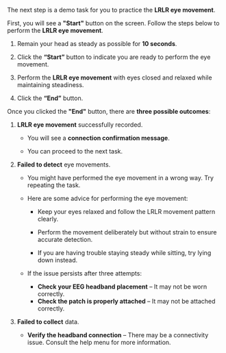 The next step is a demo task for you to practice the **LRLR eye movement**.

First, you will see a **"Start"** button on the screen. Follow the steps below to perform the **LRLR eye movement**. 

1. Remain your head as steady as possible for **10 seconds**.

2. Click the **“Start”** button to indicate you are ready to perform the eye movement.

3. Perform the **LRLR eye movement** with eyes closed and relaxed while maintaining steadiness.

4. Click the **“End”** button.

Once you clicked the **"End"** button, there are **three possible outcomes**:  

1. **LRLR eye movement** successfully recorded.

    - You will see a **connection confirmation message**. 
   
    - You can proceed to the next task.  

2. **Failed to detect** eye movements.

    - You might have performed the eye movement in a wrong way. Try repeating the task.

    - Here are some advice for performing the eye movement:

        - Keep your eyes relaxed and follow the LRLR movement pattern clearly.

        - Perform the movement deliberately but without strain to ensure accurate detection.

        - If you are having trouble staying steady while sitting, try lying down instead.

    - If the issue persists after three attempts: 
   
        - **Check your EEG headband placement** – It may not be worn correctly.
        - **Check the patch is properly attached** – It may not be attached correctly.

4. **Failed to collect** data.

    - **Verify the headband connection** – There may be a connectivity issue. Consult the help menu for more information.
